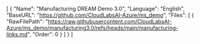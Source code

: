 [
  {
    "Name": "Manufacturing DREAM Demo 3.0",
    "Language": "English",
    "BaseURL": "https://github.com/CloudLabsAI-Azure/ms_demo",
    "Files": [
      {
        "RawFilePath": "https://raw.githubusercontent.com/CloudLabsAI-Azure/ms_demo/manufacturing3.0/refs/heads/main/manufacturing-links.md",
        "Order": 0
      }
    ]
  }
]